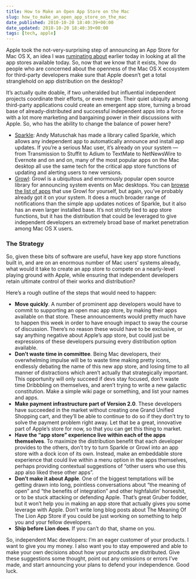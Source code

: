 ```yaml
---
title: How to Make an Open App Store on the Mac
slug: how_to_make_an_open_app_store_on_the_mac
date_published: 2010-10-20 18:40:39+00:00
date_updated: 2010-10-20 18:40:39+00:00
tags: [tech, apple]
---
```

Apple took the not-very-surprising step of announcing an App Store for Mac OS X, an idea I was [ruminating about](/2010/10/20/all_the_app_stores) earlier today in looking at all the app stores available today. So, now that we know that it exists, how do people who are concerned about the openness of the Mac OS X ecosystem for third-party developers make sure that Apple doesn’t get a total stranglehold on app distribution on the desktop?

It’s actually quite doable, if two unheralded but influential independent projects coordinate their efforts, or even merge. Their quiet ubiquity among third-party applications could create an emergent app store, turning a broad base of already-distributed and successful independent apps into a force with a lot more marketing and bargaining power in their discussions with Apple. So, who has the ability to change the balance of power here?

- [Sparkle](http://sparkle.andymatuschak.org/): Andy Matuschak has made a library called Sparkle, which allows any independent app to automatically announce and install app updates. If you’re a serious Mac user, it’s already on your system — from Transmission to Stuffit to Adium to TextMate to NetNewsWire to Evernote and on and on, many of the most popular apps on the Mac desktop all use the same tech for the critical app store functions of updating and alerting users to new versions.
- [Growl](http://growl.info/): Growl is a ubiquitous and enormously popular open source library for announcing system events on Mac desktops. You can [browse the list of apps](http://growl.info/applications.php) that use Growl for yourself, but again, you’ve probably already got it on your system. It does a much broader range of notifications than the simple app updates notices of Sparkle, but it also has an even larger installed base. It’s not strictly tied to app store functions, but it has the distribution that could be leveraged to give independent developers an extremely broad base of market penetration among Mac OS X users.

### The Strategy

So, given these bits of software are useful, have key app store functions built in, and are on an enormous number of Mac users’ systems already, what would it take to create an app store to compete on a nearly-level playing ground with Apple, while ensuring that independent developers retain ultimate control of their works and distribution?

Here’s a rough outline of the steps that would need to happen:

- **Move quickly**. A number of prominent app developers would have to commit to supporting an open mac app store, by making their apps available on that store. These announcements would pretty much have to happen this week in order to have enough impact to sway the course of discussion. There’s no reason these would have to be exclusive, or say anything negative about Apple’s app store, but could just be expressions of these developers pursuing every distribution option available.
- **Don’t waste time in committee**. Being Mac developers, their overwhelming impulse will be to waste time making pretty icons, endlessly debating the name of this new app store, and losing time to all manner of distractions which aren’t actually that strategically important. This opportunity will only succeed if devs stay focused, don’t waste time Dribbbling on themselves, and aren’t trying to write a new galactic constitution. Make a simple wiki page or something, and list your names and apps.
- **Make payment infrastructure part of Version 2.0**. These developers have succeeded in the market without creating one Grand Unified Shopping cart, and they’ll be able to continue to do so if they don’t try to solve the payment problem right away. Let that be a great, innovative part of Apple’s store for now, so that you can get this thing to market.
- **Have the “app store” experience live within each of the apps themselves**. To maximize the distribution benefit that each developer provides to the others, don’t try to turn Sparkle or Growl into an app store with a dock icon of its own. Instead, make an embeddable store experience that could live within a menu option in the apps themselves, perhaps providing contextual suggestions of “other users who use this app also liked these other apps”.
- **Don’t make it about Apple**. One of the biggest temptations will be getting drawn into long, pointless conversations about “the meaning of open” and “the benefits of integration” and other highfalutin’ horseshit, or to be stuck attacking or defending Apple. That’s great Gruber fodder, but it won’t help you in making an app store that actually gives you some leverage with Apple. Don’t write long blog posts about The Meaning Of The Lion App Store if you could be just working on something to help you and your fellow developers.
- **Ship before Lion does**. If you can’t do that, shame on you.

So, independent Mac developers: I’m an eager customer of your products. I want to give you my money. I also want you to stay empowered and able to make your own decisions about how your products are distributed. Give these suggestions some thought, point out any omissions or errors I’ve made, and start announcing your plans to defend your independence. Good luck.
